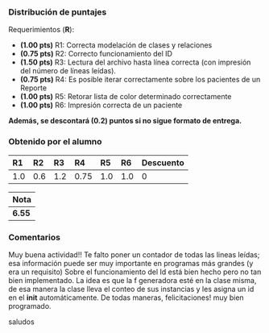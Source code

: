 ### Distribución de puntajes

Requerimientos (**R**):

* **(1.00 pts)** R1: Correcta modelación de clases y relaciones
* **(0.75 pts)** R2: Correcto funcionamiento del ID
* **(1.50 pts)** R3: Lectura del archivo hasta línea correcta (con impresión del número de líneas leídas).
* **(0.75 pts)** R4: Es posible iterar correctamente sobre los pacientes de un Reporte
* **(1.00 pts)** R5: Retorar lista de color determinado correctamente
* **(1.00 pts)** R6: Impresión correcta de un paciente

**Además, se descontará (0.2) puntos si no sigue formato de entrega.**

### Obtenido por el alumno
| R1 | R2 | R3 | R4 | R5 | R6 | Descuento |
|:--------|:--------|:--------|:--------|:--------|:--------|:--------|
| 1.0 | 0.6 | 1.2 | 0.75 | 1.0 | 1.0 | 0 |

| Nota |
|:-----|
| **6.55** |

### Comentarios
Muy buena actividad!! Te falto poner un contador de todas las lineas leídas; esa información puede ser muy importante en programas más grandes (y era un requisito)
Sobre el funcionamiento del Id está bien hecho pero no tan bien implementado. La idea es que la f generadora esté en la clase misma, de esa manera la clase lleva el conteo de sus instancias y les asigna un id en el __init__ automáticamente.
De todas maneras, felicitaciones! muy bien programado.

saludos